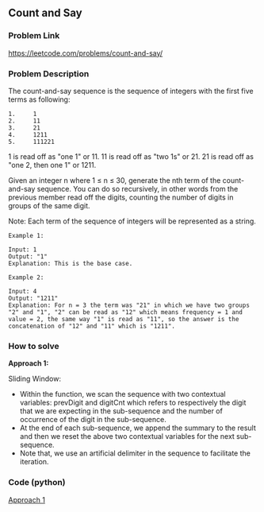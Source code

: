 ## Count and Say

### Problem Link

https://leetcode.com/problems/count-and-say/

### Problem Description 

The count-and-say sequence is the sequence of integers with the first five terms as following:
 
```
1.     1
2.     11
3.     21
4.     1211
5.     111221
```

1 is read off as "one 1" or 11.
11 is read off as "two 1s" or 21.
21 is read off as "one 2, then one 1" or 1211.

Given an integer n where 1 ≤ n ≤ 30, generate the nth term of the count-and-say sequence. You can do so recursively, in other words from the previous member read off the digits, counting the number of digits in groups of the same digit.

Note: Each term of the sequence of integers will be represented as a string.

```
Example 1: 

Input: 1
Output: "1"
Explanation: This is the base case.

```

```
Example 2: 

Input: 4
Output: "1211"
Explanation: For n = 3 the term was "21" in which we have two groups "2" and "1", "2" can be read as "12" which means frequency = 1 and value = 2, the same way "1" is read as "11", so the answer is the concatenation of "12" and "11" which is "1211".

```


### How to solve 

**Approach 1:** 

Sliding Window: 

* Within the function, we scan the sequence with two contextual variables: prevDigit and digitCnt which refers to respectively the digit that we are expecting in the sub-sequence and the number of occurrence of the digit in the sub-sequence.
* At the end of each sub-sequence, we append the summary to the result and then we reset the above two contextual variables for the next sub-sequence.
* Note that, we use an artificial delimiter in the sequence to facilitate the iteration.


### Code (python)

[Approach 1](https://github.com/yanray/leetcode/blob/master/problems/0038Count_and_Say/0038Count_and_Say1.py)

```python

```

